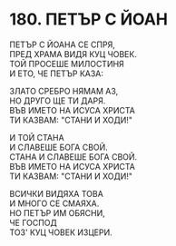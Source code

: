 # 180. ПЕТЪР С ЙОАН  
  
ПЕТЪР С ЙОАНА СЕ СПРЯ,  
ПРЕД ХРАМА ВИДЯ КУЦ ЧОВЕК.  
ТОЙ ПРОСЕШЕ МИЛОСТИНЯ  
И ЕТО, ЧЕ ПЕТЪР КАЗА:  
  
ЗЛАТО СРЕБРО НЯМАМ АЗ,  
НО ДРУГО ЩЕ ТИ ДАРЯ.  
ВЪВ ИМЕТО НА ИСУСА ХРИСТА  
ТИ КАЗВАМ: "СТАНИ И ХОДИ!"  
  
И ТОЙ СТАНА  
И СЛАВЕШЕ БОГА СВОЙ.  
СТАНА И СЛАВЕШЕ БОГА СВОЙ.  
ВЪВ ИМЕТО НА ИСУСА ХРИСТА  
ТИ КАЗВАМ: "СТАНИ И ХОДИ!"  
  
ВСИЧКИ ВИДЯХА ТОВА  
И МНОГО СЕ СМАЯХА.  
НО ПЕТЪР ИМ ОБЯСНИ,  
ЧЕ ГОСПОД  
ТОЗ' КУЦ ЧОВЕК ИЗЦЕРИ.  
